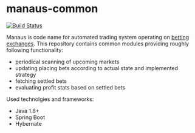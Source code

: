 # manaus-common
[![Build Status](https://api.travis-ci.org/fblaha/manaus-common.svg?branch=master)](https://api.travis-ci.org/fblaha/manaus-common)

Manaus is code name for automated trading system operating on [betting exchanges](https://en.wikipedia.org/wiki/Betting_exchange). This repository contains common modules providing roughly following functionality:
* periodical scanning of upcoming markets
* updating placing bets according to actual state and implemented strategy
* fetching settled bets
* evaluating profit stats based on settled bets

Used technolgies and frameworks:
* Java 1.8+
* Spring Boot
* Hybernate

